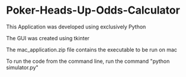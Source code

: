 # Poker-Heads-Up-Odds-Calculator

This Application was developed using exclusively Python

The GUI was created using tkinter

The mac_application.zip file contains the executable to be run on mac

To run the code from the command line, run the command "python simulator.py"
